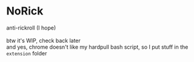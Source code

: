 # NoRick
anti-rickroll (I hope) \
\
btw it's WIP, check back later \
and yes, chrome doesn't like my hardpull bash script, so I put stuff in the `extension` folder

